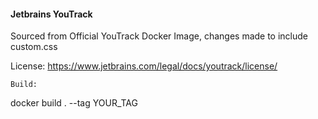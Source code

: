 #### Jetbrains YouTrack    
    
Sourced from Official YouTrack Docker Image, changes made to include custom.css    
    
License: https://www.jetbrains.com/legal/docs/youtrack/license/
````
Build:  
````
docker build . --tag YOUR_TAG
````
    
